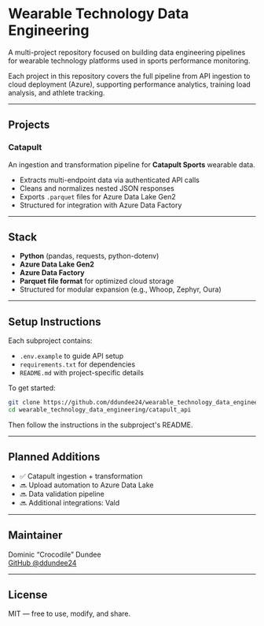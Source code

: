 # Wearable Technology Data Engineering

A multi-project repository focused on building data engineering pipelines for wearable technology platforms used in sports performance monitoring.

Each project in this repository covers the full pipeline from API ingestion to cloud deployment (Azure), supporting performance analytics, training load analysis, and athlete tracking.

---

## Projects

### Catapult

An ingestion and transformation pipeline for **Catapult Sports** wearable data.  
- Extracts multi-endpoint data via authenticated API calls
- Cleans and normalizes nested JSON responses
- Exports `.parquet` files for Azure Data Lake Gen2
- Structured for integration with Azure Data Factory

---

## Stack

- **Python** (pandas, requests, python-dotenv)
- **Azure Data Lake Gen2**
- **Azure Data Factory**
- **Parquet file format** for optimized cloud storage
- Structured for modular expansion (e.g., Whoop, Zephyr, Oura)

---

## Setup Instructions

Each subproject contains:
- `.env.example` to guide API setup
- `requirements.txt` for dependencies
- `README.md` with project-specific details

To get started:

```bash
git clone https://github.com/ddundee24/wearable_technology_data_engineering.git
cd wearable_technology_data_engineering/catapult_api
```

Then follow the instructions in the subproject's README.

---

## Planned Additions

- ✅ Catapult ingestion + transformation
- 🔜 Upload automation to Azure Data Lake
- 🔜 Data validation pipeline
- 🔜 Additional integrations: Vald

---

## Maintainer

Dominic “Crocodile” Dundee  
[GitHub @ddundee24](https://github.com/ddundee24)

---

## License

MIT — free to use, modify, and share.
